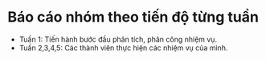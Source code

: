 # Báo cáo nhóm theo tiến độ từng tuần
- Tuần 1: Tiến hành bước đầu phân tích, phân công nhiệm vụ.
- Tuần 2,3,4,5: Các thành viên thực hiện các nhiệm vụ của mình. 

